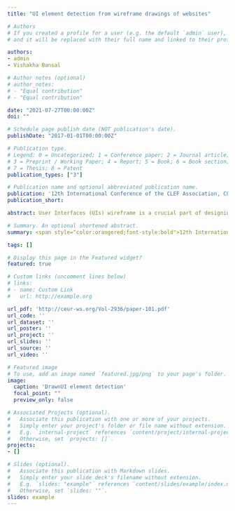 ```yaml
---
title: "UI element detection from wireframe drawings of websites"

# Authors
# If you created a profile for a user (e.g. the default `admin` user), write the username (folder name) here 
# and it will be replaced with their full name and linked to their profile.

authors:
- admin
- Vishakha Bansal

# Author notes (optional)
# author_notes:
# - "Equal contribution"
# - "Equal contribution"

date: "2021-07-27T00:00:00Z"
doi: ""

# Schedule page publish date (NOT publication's date).
publishDate: "2017-01-01T00:00:00Z"

# Publication type.
# Legend: 0 = Uncategorized; 1 = Conference paper; 2 = Journal article;
# 3 = Preprint / Working Paper; 4 = Report; 5 = Book; 6 = Book section;
# 7 = Thesis; 8 = Patent
publication_types: ["3"]

# Publication name and optional abbreviated publication name.
publication: '12th International Conference of the CLEF Association, CLEF 2021 - Bucharest, Romania'
publication_short: 

abstract: User Interfaces (UIs) wireframe is a crucial part of designing front-end of websites and mobile applications. Detection of UI elements such as paragraphs, buttons, images etc. from the wireframes using advanced Artificial Intelligence (AI) algorithms pave the way to automate the process of conversion of wireframes to Hypertext Mark-up Language (HTML) code. In this paper, we have explored different variants of 5th generation of You Only Look Once (YOLOv5) algorithm and post-processing techniques involving tuning of confidence cut-off variable for detection of UI elements. Our final approach comprises of data pre-processing using contrast normalization and conversion to black and white (BW), detection and localization of UI elements using YOLOv5x variant followed by confidence cutoff for selecting final bounding boxes. This approach resulted in Mean Average Precision (mAP) of 0.836 on the test data.

# Summary. An optional shortened abstract.
summary: <span style="color:orangered;font-style:bold">12th International Conference of the CLEF Association, CLEF 2021 - Bucharest, Romania</span>

tags: []

# Display this page in the Featured widget?
featured: true

# Custom links (uncomment lines below)
# links:
# - name: Custom Link
#   url: http://example.org

url_pdf: 'http://ceur-ws.org/Vol-2936/paper-101.pdf'
url_code: ''
url_dataset: ''
url_poster: ''
url_project: ''
url_slides: ''
url_source: ''
url_video: ''

# Featured image
# To use, add an image named `featured.jpg/png` to your page's folder. 
image:
  caption: 'DrawnUI element detection'
  focal_point: ""
  preview_only: false

# Associated Projects (optional).
#   Associate this publication with one or more of your projects.
#   Simply enter your project's folder or file name without extension.
#   E.g. `internal-project` references `content/project/internal-project/index.md`.
#   Otherwise, set `projects: []`.
projects:
- []

# Slides (optional).
#   Associate this publication with Markdown slides.
#   Simply enter your slide deck's filename without extension.
#   E.g. `slides: "example"` references `content/slides/example/index.md`.
#   Otherwise, set `slides: ""`.
slides: example
---
```

